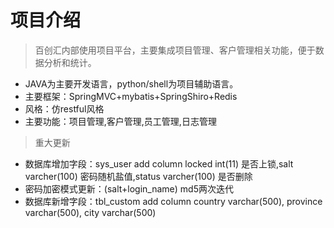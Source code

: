 # 项目介绍

> 百创汇内部使用项目平台，主要集成项目管理、客户管理相关功能，便于数据分析和统计。

- JAVA为主要开发语言，python/shell为项目辅助语言。
- 主要框架：SpringMVC+mybatis+SpringShiro+Redis
- 风格：仿restful风格
- 主要功能：项目管理,客户管理,员工管理,日志管理

> 重大更新

- 数据库增加字段：sys_user add column locked int(11) 是否上锁,salt varcher(100) 密码随机盐值,status varcher(100) 是否删除
- 密码加密模式更新：(salt+login_name) md5两次迭代
- 数据库新增字段：tbl_custom add column country varchar(500), province varchar(500), city varchar(500)
